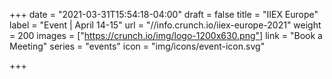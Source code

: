 +++
date = "2021-03-31T15:54:18-04:00"
draft = false
title = "IIEX Europe"
label = "Event | April 14-15"
url = "//info.crunch.io/iiex-europe-2021"
weight = 200
images = ["https://crunch.io/img/logo-1200x630.png"]
link = "Book a Meeting"
series = "events"
icon = "img/icons/event-icon.svg"

+++
